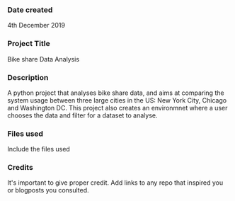 ### Date created
4th December 2019

### Project Title
Bike share Data Analysis

### Description
A python project that analyses bike share data, and aims at comparing the system usage between three large cities in the US: 
New York City, Chicago and Washington DC. This project also creates an environmnet where a user chooses the data and filter for a dataset to analyse.

### Files used
Include the files used

### Credits
It's important to give proper credit. Add links to any repo that inspired you or blogposts you consulted.

